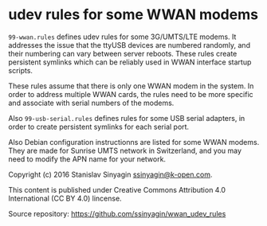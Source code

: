 udev rules for some WWAN modems
===============================

`99-wwan.rules` defines udev rules for some 3G/UMTS/LTE modems.  It
addresses the issue that the ttyUSB devices are numbered randomly, and
their numbering can vary between server reboots.  These rules create
persistent symlinks which can be reliably used in WWAN interface startup
scripts.

These rules assume that there is only one WWAN modem in the system. In
order to address multiple WWAN cards, the rules need to be more
specific and associate with serial numbers of the modems.

Also `99-usb-serial.rules` defines rules for some USB serial adapters,
in order to create persistent symlinks for each serial port.


Also Debian configuration instructionns are listed for some WWAN
modems. They are made for Sunrise UMTS network in Switzerland, and you
may need to modify the APN name for your network.




Copyright (c) 2016 Stanislav Sinyagin <ssinyagin@k-open.com>.

This content is published under Creative Commons Attribution 4.0
International (CC BY 4.0) lincense.

Source repository: https://github.com/ssinyagin/wwan_udev_rules

